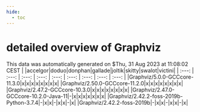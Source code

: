 ```yaml
---
hide:
  - toc
---
```


detailed overview of Graphviz
=============================


This data was automatically generated on $Thu, 31 Aug 2023 at 11:08:02 CEST
| |accelgor|doduo|donphan|gallade|joltik|skitty|swalot|victini|
| :---: | :---: | :---: | :---: | :---: | :---: | :---: | :---: | :---: |
|Graphviz/5.0.0-GCCcore-11.3.0|x|x|x|x|x|x|x|x|
|Graphviz/2.50.0-GCCcore-11.2.0|x|x|x|x|x|x|x|x|
|Graphviz/2.47.2-GCCcore-10.3.0|x|x|x|x|x|x|x|x|
|Graphviz/2.47.0-GCCcore-10.2.0-Java-11|-|x|x|x|x|x|x|x|
|Graphviz/2.42.2-foss-2019b-Python-3.7.4|-|x|x|-|x|x|-|x|
|Graphviz/2.42.2-foss-2019b|-|x|x|-|x|x|-|x|
